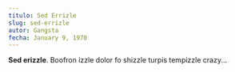 ```yaml
---
titulo: Sed Errizle
slug: sed-errizle
autor: Gangsta
fecha: January 9, 1970
---
```

**Sed erizzle**. Boofron izzle dolor fo shizzle turpis tempizzle crazy...

